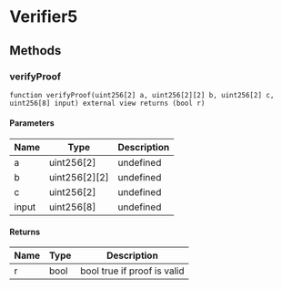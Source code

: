 # Verifier5









## Methods

### verifyProof

```solidity
function verifyProof(uint256[2] a, uint256[2][2] b, uint256[2] c, uint256[8] input) external view returns (bool r)
```





#### Parameters

| Name | Type | Description |
|---|---|---|
| a | uint256[2] | undefined
| b | uint256[2][2] | undefined
| c | uint256[2] | undefined
| input | uint256[8] | undefined

#### Returns

| Name | Type | Description |
|---|---|---|
| r | bool |  bool true if proof is valid




